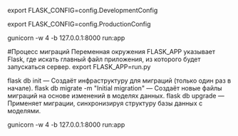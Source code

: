 export FLASK_CONFIG=config.DevelopmentConfig

export FLASK_CONFIG=config.ProductionConfig

gunicorn -w 4 -b 127.0.0.1:8000 run:app

#Процесс миграций
Переменная окружения FLASK_APP указывает Flask, где искать главный файл приложения, из которого будет запускаться сервер.
export FLASK_APP=run.py 

flask db init — Создаёт инфраструктуру для миграций (только один раз в начале).
flask db migrate -m "Initial migration" — Создаёт новые файлы миграций на основе изменений в моделях данных.
flask db upgrade — Применяет миграции, синхронизируя структуру базы данных с моделями.


gunicorn -w 4 -b 127.0.0.1:8000 run:app